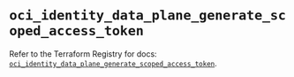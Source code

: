 # `oci_identity_data_plane_generate_scoped_access_token`

Refer to the Terraform Registry for docs: [`oci_identity_data_plane_generate_scoped_access_token`](https://registry.terraform.io/providers/oracle/oci/6.18.0/docs/resources/identity_data_plane_generate_scoped_access_token).
